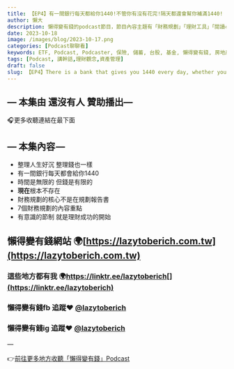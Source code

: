 ```yaml
---
title: 【EP4】有一間銀行每天都給你1440!不管你有沒有花完!隔天都還會幫你補滿1440!
author: 懶大
description: 懶得變有錢的podcast節目，節目內容主題有「財務規劃」「理財工具」「閱讀心得」「職涯與生活」，內容涵蓋了你與金錢會產生的所有關係。如果想要讓自己對「財務規劃」的本質有更進一步的認識，歡迎訂閱、追蹤、分享並歡迎進一步提出你的想法，讓更多人一起財務有規劃、快樂有方法。
date: 2023-10-18
image: /images/blog/2023-10-17.png
categories: [Podcast聊聊看]
keywords: ETF, Podcast, Podcaster, 保險, 儲蓄, 台股, 基金, 懶得變有錢, 房地產, 投資, 投資理財, 支出, 收入, 理財, 理財規劃, 瑪斯理財兩三事, 稅務, 總體經濟, 美股, 職涯心得, 股利收入, 複委託, 記帳, 讀書心得, 財務規劃, 財商, 貸款, 資產配置, 退休規劃, 開源節流
tags: [Podcast, 講幹話,理財觀念,資產管理]
draft: false
slug: 【EP4】There is a bank that gives you 1440 every day, whether you have spent it all or not. The next day, it will fill up your account with another 1440!
---
```


## — 本集由 還沒有人 贊助播出—



🎧更多收聽連結在最下面

## — 本集內容 —

* 整理人生好沉 整理錢也一樣
* 有一間銀行每天都會給你1440
* 時間是無限的 但錢是有限的
* **現在**根本不存在
* 財務規劃的核心不是在規劃報告書
* 7個財務規劃的內容重點
* 有意識的節制 就是理財成功的開始

## 懶得變有錢網站 🌍[https://lazytoberich.com.tw](https://lazytoberich.com.tw)

### 這些地方都有我 🌍https://linktr.ee/lazytoberich[](https://linktr.ee/lazytoberich)
### 懶得變有錢fb 追蹤❤️ [@lazytoberich](https://www.facebook.com/lazytoberich)
### 懶得變有錢ig 追蹤❤️ [@lazytoberich](https://www.instagram.com/lazytoberich)

—



👉[前往更多地方收聽「懶得變有錢」Podcast](https://solink.soundon.fm/lazytoberich)

